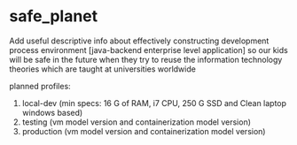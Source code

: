 # safe_planet
Add useful descriptive info about effectively constructing development process environment [java-backend enterprise level application] so our kids will be safe in the future when they try to reuse the information technology theories which are taught at universities worldwide

planned profiles:
1. local-dev (min specs: 16 G of RAM, i7 CPU, 250 G SSD and Clean laptop windows based)
2. testing (vm model version and containerization model version)
3. production (vm model version and containerization model version)
